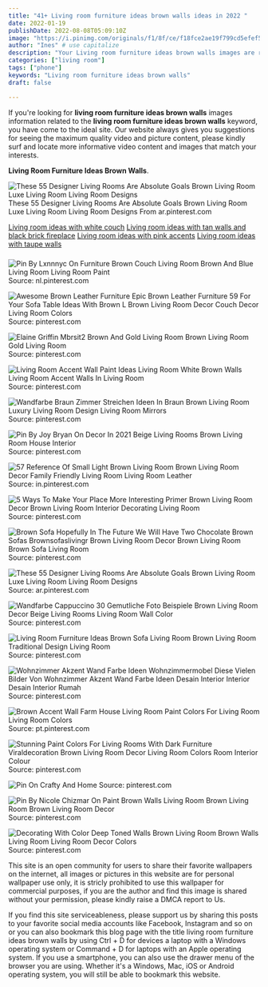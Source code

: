 ```yaml
---
title: "41+ Living room furniture ideas brown walls ideas in 2022 "
date: 2022-01-19
publishDate: 2022-08-08T05:09:10Z
image: "https://i.pinimg.com/originals/f1/8f/ce/f18fce2ae19f799cd5efef5cf1202c41.jpg"
author: "Ines" # use capitalize
description: "Your Living room furniture ideas brown walls images are ready in this website. Living room furniture ideas brown walls are a topic that is being searched for and liked by netizens today. You can Get the Living room furniture ideas brown walls files here. Get all free vectors."
categories: ["living room"]
tags: ["phone"]
keywords: "Living room furniture ideas brown walls"
draft: false

---
```


If you're looking for **living room furniture ideas brown walls** images information related to the **living room furniture ideas brown walls** keyword, you have come to the ideal  site.  Our website always  gives you  suggestions  for seeing  the maximum  quality video and picture  content, please kindly surf and locate more informative video content and images  that match your interests.

**Living Room Furniture Ideas Brown Walls**. 

![These 55 Designer Living Rooms Are Absolute Goals Brown Living Room Luxe Living Room Living Room Designs](https://i.pinimg.com/originals/71/d9/e4/71d9e4f3037a73eea50c3e5f0e9f1b35.jpg "These 55 Designer Living Rooms Are Absolute Goals Brown Living Room Luxe Living Room Living Room Designs")
These 55 Designer Living Rooms Are Absolute Goals Brown Living Room Luxe Living Room Living Room Designs From ar.pinterest.com

[Living room ideas with white couch](/living-room-ideas-with-white-couch/)
[Living room ideas with tan walls and black brick fireplace](/living-room-ideas-with-tan-walls-and-black-brick-fireplace/)
[Living room ideas with pink accents](/living-room-ideas-with-pink-accents/)
[Living room ideas with taupe walls](/living-room-ideas-with-taupe-walls/)



### 

 


![Pin By Lxnnnyc On Furniture Brown Couch Living Room Brown And Blue Living Room Living Room Paint](https://i.pinimg.com/originals/fb/2e/e4/fb2ee4f67f2d34558940603bc8c74a8b.jpg "Pin By Lxnnnyc On Furniture Brown Couch Living Room Brown And Blue Living Room Living Room Paint")
Source: nl.pinterest.com

 

![Awesome Brown Leather Furniture Epic Brown Leather Furniture 59 For Your Sofa Table Ideas With Brown L Brown Living Room Decor Couch Decor Living Room Colors](https://i.pinimg.com/originals/15/32/57/153257860efcc142c9aeb109e0e4448d.jpg "Awesome Brown Leather Furniture Epic Brown Leather Furniture 59 For Your Sofa Table Ideas With Brown L Brown Living Room Decor Couch Decor Living Room Colors")
Source: pinterest.com

 

![Elaine Griffin Mbrsit2 Brown And Gold Living Room Brown Living Room Gold Living Room](https://i.pinimg.com/originals/dd/50/26/dd5026f81410138d19fded66762ef930.jpg "Elaine Griffin Mbrsit2 Brown And Gold Living Room Brown Living Room Gold Living Room")
Source: pinterest.com

 

![Living Room Accent Wall Paint Ideas Living Room White Brown Walls Living Room Accent Walls In Living Room](https://i.pinimg.com/originals/53/dd/c5/53ddc5456fbaedb6f8da3ab4542dca7a.jpg "Living Room Accent Wall Paint Ideas Living Room White Brown Walls Living Room Accent Walls In Living Room")
Source: pinterest.com

 

![Wandfarbe Braun Zimmer Streichen Ideen In Braun Brown Living Room Luxury Living Room Design Living Room Mirrors](https://i.pinimg.com/736x/f1/00/7c/f1007cb2a5a2352ff4fb574672626171--taupe.jpg "Wandfarbe Braun Zimmer Streichen Ideen In Braun Brown Living Room Luxury Living Room Design Living Room Mirrors")
Source: pinterest.com

 

![Pin By Joy Bryan On Decor In 2021 Beige Living Rooms Brown Living Room House Interior](https://i.pinimg.com/originals/a6/ef/6e/a6ef6e961cb4aec46ef4e03ea751fe1c.jpg "Pin By Joy Bryan On Decor In 2021 Beige Living Rooms Brown Living Room House Interior")
Source: pinterest.com

 

![57 Reference Of Small Light Brown Living Room Brown Living Room Decor Family Friendly Living Room Living Room Leather](https://i.pinimg.com/originals/8c/1d/6e/8c1d6e7f284283848e2a239d5c002822.jpg "57 Reference Of Small Light Brown Living Room Brown Living Room Decor Family Friendly Living Room Living Room Leather")
Source: in.pinterest.com

 

![5 Ways To Make Your Place More Interesting Primer Brown Living Room Decor Brown Living Room Interior Decorating Living Room](https://i.pinimg.com/originals/45/24/71/45247148fd48e1723a4ea5173d26c34c.jpg "5 Ways To Make Your Place More Interesting Primer Brown Living Room Decor Brown Living Room Interior Decorating Living Room")
Source: pinterest.com

 

![Brown Sofa Hopefully In The Future We Will Have Two Chocolate Brown Sofas Brownsofaslivingr Brown Living Room Decor Brown Living Room Brown Sofa Living Room](https://i.pinimg.com/474x/2f/bb/9f/2fbb9f038b190920fe9c708035205fb6.jpg "Brown Sofa Hopefully In The Future We Will Have Two Chocolate Brown Sofas Brownsofaslivingr Brown Living Room Decor Brown Living Room Brown Sofa Living Room")
Source: pinterest.com

 

![These 55 Designer Living Rooms Are Absolute Goals Brown Living Room Luxe Living Room Living Room Designs](https://i.pinimg.com/originals/71/d9/e4/71d9e4f3037a73eea50c3e5f0e9f1b35.jpg "These 55 Designer Living Rooms Are Absolute Goals Brown Living Room Luxe Living Room Living Room Designs")
Source: ar.pinterest.com

 

![Wandfarbe Cappuccino 30 Gemutliche Foto Beispiele Brown Living Room Decor Beige Living Rooms Living Room Wall Color](https://i.pinimg.com/originals/67/9f/97/679f97dc4f75fea552be74c8cea4c775.jpg "Wandfarbe Cappuccino 30 Gemutliche Foto Beispiele Brown Living Room Decor Beige Living Rooms Living Room Wall Color")
Source: pinterest.com

 

![Living Room Furniture Ideas Brown Sofa Living Room Brown Living Room Traditional Design Living Room](https://i.pinimg.com/originals/51/10/7b/51107b88aae9aadd7a98fbca1ee65737.jpg "Living Room Furniture Ideas Brown Sofa Living Room Brown Living Room Traditional Design Living Room")
Source: pinterest.com

 

![Wohnzimmer Akzent Wand Farbe Ideen Wohnzimmermobel Diese Vielen Bilder Von Wohnzimmer Akzent Wand Farbe Ideen Desain Interior Interior Desain Interior Rumah](https://i.pinimg.com/originals/6c/5e/df/6c5edf520e0e8b3e6a5b05130da0bf26.jpg "Wohnzimmer Akzent Wand Farbe Ideen Wohnzimmermobel Diese Vielen Bilder Von Wohnzimmer Akzent Wand Farbe Ideen Desain Interior Interior Desain Interior Rumah")
Source: pinterest.com

 

![Brown Accent Wall Farm House Living Room Paint Colors For Living Room Living Room Colors](https://i.pinimg.com/originals/fb/cf/31/fbcf313a9731c9fb4cbec180113913c4.jpg "Brown Accent Wall Farm House Living Room Paint Colors For Living Room Living Room Colors")
Source: pt.pinterest.com

 

![Stunning Paint Colors For Living Rooms With Dark Furniture Viraldecoration Brown Living Room Decor Living Room Colors Room Interior Colour](https://i.pinimg.com/originals/d2/1a/2e/d21a2ec6f5a3cb6f23c81934fec35762.jpg "Stunning Paint Colors For Living Rooms With Dark Furniture Viraldecoration Brown Living Room Decor Living Room Colors Room Interior Colour")
Source: pinterest.com

 

![Pin On Crafty And Home](https://i.pinimg.com/474x/72/45/bf/7245bfcb5dd35e5f73297fc19758effd.jpg "Pin On Crafty And Home")
Source: pinterest.com

 

![Pin By Nicole Chizmar On Paint Brown Walls Living Room Brown Living Room Brown Living Room Decor](https://i.pinimg.com/originals/a0/54/62/a05462ca39e0f1b63d71c467faca56ba.jpg "Pin By Nicole Chizmar On Paint Brown Walls Living Room Brown Living Room Brown Living Room Decor")
Source: pinterest.com

 

![Decorating With Color Deep Toned Walls Brown Living Room Brown Walls Living Room Living Room Decor Colors](https://i.pinimg.com/originals/f1/8f/ce/f18fce2ae19f799cd5efef5cf1202c41.jpg "Decorating With Color Deep Toned Walls Brown Living Room Brown Walls Living Room Living Room Decor Colors")
Source: pinterest.com

 

This site is an open community for users to share their favorite wallpapers on the internet, all images or pictures in this website are for personal wallpaper use only, it is stricly prohibited to use this wallpaper for commercial purposes, if you are the author and find this image is shared without your permission, please kindly raise a DMCA report to Us.

If you find this site serviceableness, please support us by sharing this posts to your favorite social media accounts like Facebook, Instagram and so on or you can also bookmark this blog page with the title living room furniture ideas brown walls by using Ctrl + D for devices a laptop with a Windows operating system or Command + D for laptops with an Apple operating system. If you use a smartphone, you can also use the drawer menu of the browser you are using. Whether it's a Windows, Mac, iOS or Android operating system, you will still be able to bookmark this website.
